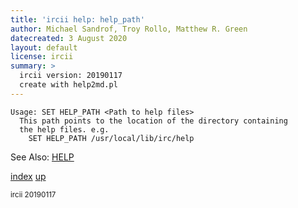 ```yaml
---
title: 'ircii help: help_path'
author: Michael Sandrof, Troy Rollo, Matthew R. Green
datecreated: 3 August 2020
layout: default
license: ircii
summary: >
  ircii version: 20190117
  create with help2md.pl
---
```

```
Usage: SET HELP_PATH <Path to help files>
  This path points to the location of the directory containing
  the help files. e.g.
    SET HELP_PATH /usr/local/lib/irc/help

```
See Also:
  [HELP](../help.html)

[index](index.html)
[up](..)

<small> ircii 20190117 </small>
